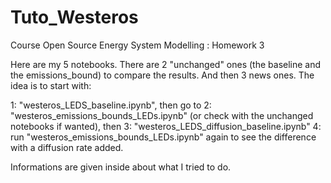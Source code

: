 # Tuto_Westeros
Course Open Source Energy System Modelling : Homework 3

Here are my 5 notebooks. There are 2 "unchanged" ones (the baseline and the emissions_bound) to compare the results. And then 3 news ones. The idea is to start with:

1: "westeros_LEDS_baseline.ipynb", then go to 
2: "westeros_emissions_bounds_LEDs.ipynb" (or check with the unchanged notebooks if wanted), then 
3: "westeros_LEDS_diffusion_baseline.ipynb"
4: run "westeros_emissions_bounds_LEDs.ipynb" again to see the difference with a diffusion rate added. 

Informations are given inside about what I tried to do.
